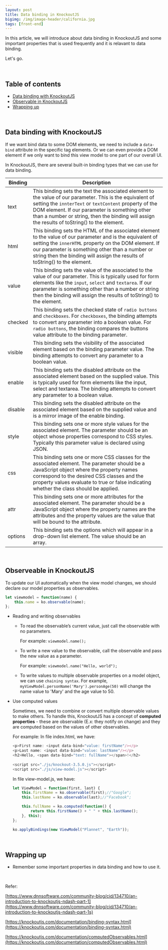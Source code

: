 ```yaml
---
layout: post
title: Data binding in KnockoutJS
bigimg: /img/image-header/california.jpg
tags: [front-end]
---
```


In this article, we will introduce about data binding in KnockoutJS and some important properties that is used frequently and it is relavant to data binding.

Let's go.

<br>

## Table of contents
- [Data binding with KnockoutJS](#data-binding-with-knockoutjs)
- [Observable in KnockoutJS](#observable-in-knockoutjs)
- [Wrapping up](#wrapping-up)


<br>

## Data binding with KnockoutJS
If we want bind data to some DOM elements, we need to include a ```data-bind``` attribute in the specific tag elements. Or we can even provide a DOM element if we only want to bind this view model to one part of our overall UI.

In KnockoutJS, there are several built-in binding types that we can use for data binding.

|         Binding          |               Description                 |
| ------------------------ | ----------------------------------------- |
| text                     | This binding sets the text the associated element to the value of our parameter. This is the equivalent of setting the ```innterText``` or ```textContent``` property of the DOM element. If our parameter is something other than a number or string, then the binding will assign the results of toString() to the element. |
| html                     | This binding sets the HTML of the associated element to the value of our parameter and is the equivalent of setting the ```innerHTML``` property on the DOM element. If our parameter is something other than a number or string then the binding will assign the results of toString() to the element. |
| value                    | This binding sets the value of the associated to the value of our parameter. This is typically used for form elements like the ```input```, ```select``` and ```textarea```. If our parameter is something other than a number or string then the binding will assign the results of toString() to the element. |
| checked                  | This binding sets the checked state of ```radio buttons``` and ```checkboxes```. For ```checkboxes```, the binding attempts to convert any parameter into a boolean value.  For ```radio buttons```, the binding compares the buttons value attribute to the binding parameter. |
| visible                  | This binding sets the visibility of the associated element based on the binding parameter value. The binding attempts to convert any parameter to a boolean value. |
| enable                   | This binding sets the disabled attribute on the associated element based on the supplied value.  This is typically used for form elements like the input, select and textarea. The binding attempts to convert any parameter to a boolean value. |
| disable                  | This binding sets the disabled attribute on the associated element based on the supplied value and is a mirror image of the enable binding. |
| style                    | This binding sets one or more style values for the associated element. The parameter should be an object whose properties correspond to CSS styles. Typically this parameter value is declared using JSON. |
| css                      | This binding sets one or more CSS classes for the associated element. The parameter should be a JavaScript object where the property names correspond to the desired CSS classes and the property values evaluate to true or false indicating whether the class should be applied. |
| attr                     | This binding sets one or more attributes for the associated element.  The parameter should be a JavaScript object where the property names are the attributes and the property values are the value that will be bound to the attribute. |
| options                  | This binding sets the options which will appear in a drop-down list element.  The value should be an array. | 


<br>

## Observeable in KnockoutJS
To update our UI automatically when the view model changes, we should declare our model properties as observables. 

```javascript
let viewmodel = function(name) {
    this.name = ko.observable(name);
};
```

- Reading and writing observables

    - To read the observable’s current value, just call the observable with no parameters. 

        For example: ```viewmodel.name();```
        
    - To write a new value to the observable, call the observable and pass the new value as a parameter. 

        For example: ```viewmodel.name("Hello, world");```

    - To write values to multiple observable properties on a model object, we can use ```chaining syntax```. For example, ```myViewModel.personName('Mary').personAge(50)``` will change the name value to 'Mary' and the age value to 50.

- Use computed values 

    Sometimes, we need to combine or convert multiple observable values to make others. To handle this, KnockoutJS has a concept of **computed properties** - these are observable (E.x: they notify on change) and they are computed based on the values of other observables.

    For example: In file index.html, we have:

    ```javascript
    <p>First name: <input data-bind="value: firstName"/></p>
    <p>Last name: <input data-bind="value: lastName"/></p>
    <h2>Hello, <span data-bind="text: fullName"></span>!</h2>
               
    <script src="./js/knockout-3.5.0.js"></script>
    <script src="./js/view-model.js"></script>
    ```

    In file view-model.js, we have:

    ```javascript
    let ViewModel = function(first, last) {
        this.firstName = ko.observable(first);//"Google"; 
        this.lastName = ko.observable(last);//"Facebook";

        this.fullName = ko.computed(function() {
            return this.firstName() + " " + this.lastName();
        }, this);
    };

    ko.applyBindings(new ViewModel("Plannet", "Earth"));
    ```

<br>

## Wrapping up
- Remember some important properties in data binding and how to use it.


<br>



Refer:

[https://www.dnnsoftware.com/community-blog/cid/134710/an-introduction-to-knockoutjs-ndash-part-1](https://www.dnnsoftware.com/community-blog/cid/134710/an-introduction-to-knockoutjs-ndash-part-1s)

[https://knockoutjs.com/documentation/binding-syntax.html](https://knockoutjs.com/documentation/binding-syntax.html)

[https://knockoutjs.com/documentation/computedObservables.html](https://knockoutjs.com/documentation/computedObservables.html)
